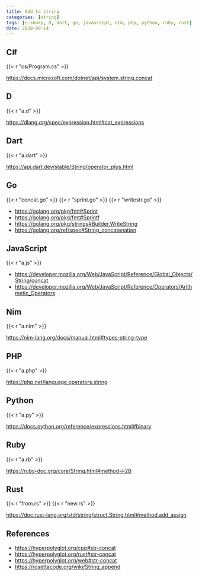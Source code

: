 ```yaml
---
title: Add to string
categories: [string]
tags: [c-sharp, d, dart, go, javascript, nim, php, python, ruby, rust]
date: 2020-09-14
---
```


## C#

{{< r "cs/Program.cs" >}}

<https://docs.microsoft.com/dotnet/api/system.string.concat>

## D

{{< r "a.d" >}}

<https://dlang.org/spec/expression.html#cat_expressions>

## Dart

{{< r "a.dart" >}}

<https://api.dart.dev/stable/String/operator_plus.html>

## Go

{{< r "concat.go" >}}
{{< r "sprint.go" >}}
{{< r "writestr.go" >}}

- <https://golang.org/pkg/fmt#Sprint>
- <https://golang.org/pkg/fmt#Sprintf>
- <https://golang.org/pkg/strings#Builder.WriteString>
- <https://golang.org/ref/spec#String_concatenation>

## JavaScript

{{< r "a.js" >}}

- <https://developer.mozilla.org/Web/JavaScript/Reference/Global_Objects/String/concat>
- <https://developer.mozilla.org/Web/JavaScript/Reference/Operators/Arithmetic_Operators>

## Nim

{{< r "a.nim" >}}

<https://nim-lang.org/docs/manual.html#types-string-type>

## PHP

{{< r "a.php" >}}

<https://php.net/language.operators.string>

## Python

{{< r "a.py" >}}

<https://docs.python.org/reference/expressions.html#binary>

## Ruby

{{< r "a.rb" >}}

<https://ruby-doc.org/core/String.html#method-i-2B>

## Rust

{{< r "from.rs" >}}
{{< r "new.rs" >}}

<https://doc.rust-lang.org/std/string/struct.String.html#method.add_assign>

## References

- <https://hyperpolyglot.org/cpp#str-concat>
- <https://hyperpolyglot.org/rust#str-concat>
- <https://hyperpolyglot.org/web#str-concat>
- <https://rosettacode.org/wiki/String_append>
